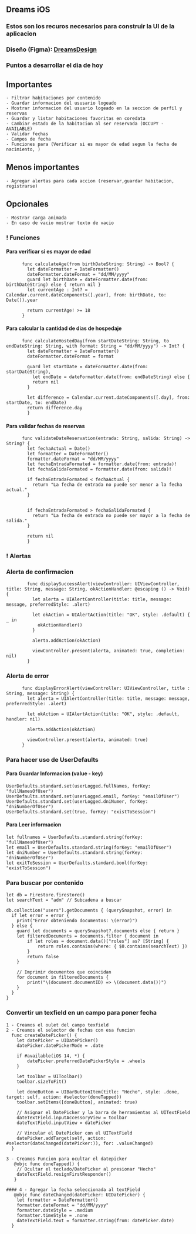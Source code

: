 ## Dreams iOS

### Estos son los recuros necesarios para construir la UI de la aplicacion

### Diseño (Figma): [DreamsDesign](https://www.figma.com/design/dONuMtUIZmygACBVlPtFVR/DreamsApp?node-id=0-1&t=mLbo6wXoyyLgGIrH-1)

### Puntos a desarrollar el dia de hoy 
  ## Importantes
    - Filtrar habitaciones por contenido
    - Guardar informacion del ususario logeado
    - Mostrar informacion del usuario logeado en la seccion de perfil y reservas
    - Guardar y listar habitaciones favoritas en coredata
    - Cambiar estado de la habitacion al ser reservada (OCCUPY - AVAILABLE)
    - Validar fechas
    - Campos de fecha
    - Funciones para (Verificar si es mayor de edad segun la fecha de nacimiento, )
  ## Menos importantes
    - Agregar alertas para cada accion (reservar,guardar habitacion, registrarse)
  ## Opcionales
    - Mostrar carga animada
    - En caso de vacio mostrar texto de vacio



### ! Funciones
  #### Para verificar si es mayor de edad
          func calculateAge(from birthDateString: String) -> Bool? {
            let dateFormatter = DateFormatter()
            dateFormatter.dateFormat = "dd/MM/yyyy"
            guard let birthDate = dateFormatter.date(from: birthDateString) else { return nil }
            let currentAge : Int? = Calendar.current.dateComponents([.year], from: birthDate, to: Date()).year

            return currentAge! >= 18
          }
  #### Para calcular la cantidad de dias de hospedaje
          func calculateHostedDay(from startDateString: String, to endDateString: String, with format: String = "dd/MM/yyyy") -> Int? {
            let dateFormatter = DateFormatter()
            dateFormatter.dateFormat = format

            guard let startDate = dateFormatter.date(from: startDateString),
              let endDate = dateFormatter.date(from: endDateString) else {
              return nil
            }

            let difference = Calendar.current.dateComponents([.day], from: startDate, to: endDate)
            return difference.day
            }
  #### Para validar fechas de reservas
          
          func validateDateReservation(entrada: String, salida: String) -> String? {
            let fechaActual = Date()
            let formatter = DateFormatter()
            formatter.dateFormat = "dd/MM/yyyy"
            let fechaEntradaFormated = formatter.date(from: entrada)!
            let fechaSalidaFormated = formatter.date(from: salida)!
    
            if fechaEntradaFormated < fechaActual {
              return "La fecha de entrada no puede ser menor a la fecha actual."
            }
    
    
            if fechaEntradaFormated > fechaSalidaFormated {
              return "La fecha de entrada no puede ser mayor a la fecha de salida."
            }
    
            return nil
            }
### ! Alertas
  ### Alerta de confirmacion
            func displaySuccessAlert(viewController: UIViewController, title: String, message: String, okActionHandler: @escaping () -> Void) {
              let alerta = UIAlertController(title: title, message: message, preferredStyle: .alert)
  
              let okAction = UIAlertAction(title: "OK", style: .default) { _ in
                okActionHandler()
              }
    
              alerta.addAction(okAction)
    
              viewController.present(alerta, animated: true, completion: nil)
            }

  ### Alerta de error
          func displayErrorAlert(viewController: UIViewController, title : String, message: String) {
            let alerta = UIAlertController(title: title, message: message, preferredStyle: .alert)
    
            let okAction = UIAlertAction(title: "OK", style: .default, handler: nil)
    
            alerta.addAction(okAction)
    
            viewController.present(alerta, animated: true)
          }
### Para hacer uso de UserDefaults

  #### Para Guardar Informacion (value - key)
    UserDefaults.standard.set(userLogged.fullNames, forKey: "fullNamesOfUser")
    UserDefaults.standard.set(userLogged.email, forKey: "emailOfUser")
    UserDefaults.standard.set(userLogged.dniNumer, forKey: "dniNumberOfUser")
    UserDefaults.standard.set(true, forKey: "existToSession")
  #### Para Leer informacion
    let fullnames = UserDefaults.standard.string(forKey: "fullNamesOfUser")
    let email = UserDefaults.standard.string(forKey: "emailOfUser")
    let dniNumber = UserDefaults.standard.string(forKey: "dniNumberOfUser")
    let exitToSession = UserDefaults.standard.bool(forKey: "existToSession")
### Para buscar por contenido 
    let db = Firestore.firestore()
    let searchText = "adm" // Subcadena a buscar

    db.collection("users").getDocuments { (querySnapshot, error) in
      if let error = error {
        print("Error obteniendo documentos: \(error)")
      } else {
        guard let documents = querySnapshot?.documents else { return }
        let filteredDocuments = documents.filter { document in
            if let roles = document.data()["roles"] as? [String] {
                return roles.contains(where: { $0.contains(searchText) })
            }
            return false
        }
        
        // Imprimir documentos que coincidan
        for document in filteredDocuments {
            print("\(document.documentID) => \(document.data())")
        }
      }
    }

### Convertir un texfield en un campo para poner fecha
    1 - Creamos el oulet del campo texfield
    2 - Creamos el selector de fechas con esa funcion
      func createDatePicker() {
        let datePicker = UIDatePicker()
        datePicker.datePickerMode = .date
        
        if #available(iOS 14, *) {
            datePicker.preferredDatePickerStyle = .wheels
        }
        
        let toolbar = UIToolbar()
        toolbar.sizeToFit()
        
        let doneButton = UIBarButtonItem(title: "Hecho", style: .done, target: self, action: #selector(doneTapped))
        toolbar.setItems([doneButton], animated: true)
        
        // Asignar el DatePicker y la barra de herramientas al UITextField
        dateTextField.inputAccessoryView = toolbar
        dateTextField.inputView = datePicker
        
        // Vincular el DatePicker con el UITextField
        datePicker.addTarget(self, action: #selector(dateChanged(datePicker:)), for: .valueChanged)
      }

    3 - Creamos Funcion para ocultar el datepicker
       @objc func doneTapped() {
        // Ocultar el teclado/DatePicker al presionar "Hecho"
        dateTextField.resignFirstResponder()
       }

    #### 4 - Agregar la fecha seleccionada al textField
       @objc func dateChanged(datePicker: UIDatePicker) {
        let formatter = DateFormatter()
        formatter.dateFormat = "dd/MM/yyyy"
        formatter.dateStyle = .medium
        formatter.timeStyle = .none
        dateTextField.text = formatter.string(from: datePicker.date)
      }

  
  
    
  



